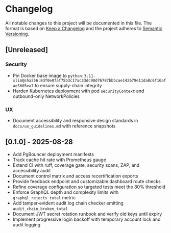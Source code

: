# Changelog

All notable changes to this project will be documented in this file. The format is based on [Keep a Changelog](https://keepachangelog.com/en/1.1.0/) and the project adheres to [Semantic Versioning](https://semver.org/spec/v2.0.0.html).

## [Unreleased]

### Security
- Pin Docker base image to `python:3.11-slim@sha256:8df0e8faf75b3c17ac33dc90d76787bbbcae142679e11da8c6f16afae5605ea7` to ensure supply-chain integrity
- Harden Kubernetes deployment with pod `securityContext` and outbound-only NetworkPolicies

### UX
- Document accessibility and responsive design standards in `docs/ux_guidelines.md` with reference snapshots

## [0.1.0] - 2025-08-28
- Add PgBouncer deployment manifests
- Track cache hit rate with Prometheus gauge
- Extend CI with ruff, coverage gate, security scans, ZAP, and accessibility audit
- Document control matrix and access recertification exports
- Provide feedback endpoint and customizable dashboard route checks
- Refine coverage configuration so targeted tests meet the 80% threshold
- Enforce GraphQL depth and complexity limits with `graphql_rejects_total` metric
- Add tamper‑evident audit log chain checker emitting `audit_chain_broken_total`
- Document JWT secret rotation runbook and verify old keys until expiry
- Implement progressive login backoff with temporary account lock and audit logging
